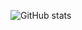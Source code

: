 ![GitHub stats](https://github-readme-stats.vercel.app/api?username=emq&show_icons=true&include_all_commits=false&count_private=true&layout=compact)
